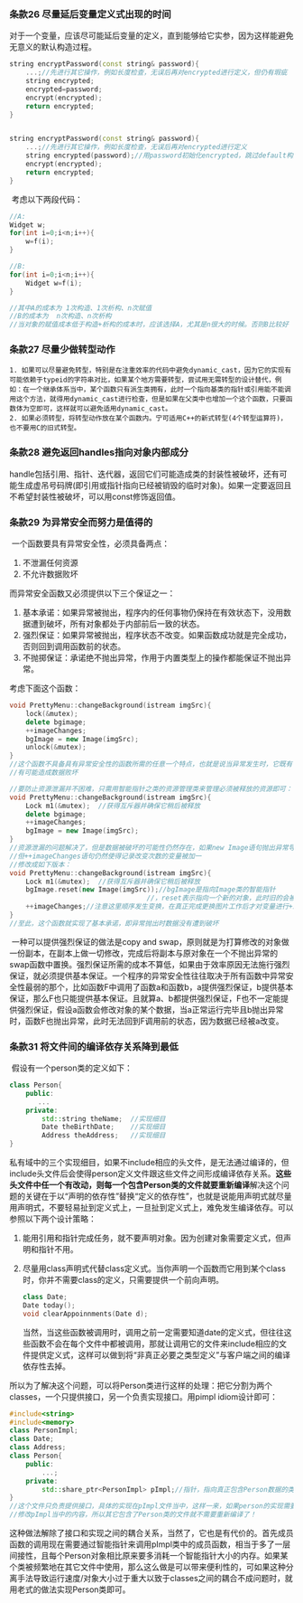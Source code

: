 ### 条款26 尽量延后变量定义式出现的时间

​	对于一个变量，应该尽可能延后变量的定义，直到能够给它实参，因为这样能避免无意义的默认构造过程。

```c++
string encryptPassword(const string& password){
    ...;//先进行其它操作，例如长度检查，无误后再对encrypted进行定义，但仍有瑕疵
    string encrypted;
    encrypted=password;
    encrypt(encrypted);
    return encrypted;
}


string encryptPassword(const string& password){
    ...;//先进行其它操作，例如长度检查，无误后再对encrypted进行定义
    string encrypted(password);//用password初始化encrypted，跳过default构造
    encrypt(encrypted);
    return encrypted;
}
```

​	考虑以下两段代码：

```c++
//A:
Widget w;
for(int i=0;i<n;i++){
    w=f(i);
}

//B:
for(int i=0;i<n;i++){
    Widget w=f(i);
}

//其中A的成本为 1次构造、1次析构、n次赋值
//B的成本为  n次构造、n次析构
//当对象的赋值成本低于构造+析构的成本时，应该选择A，尤其是n很大的时候。否则B比较好
```

### 条款27 尽量少做转型动作

	1. 如果可以尽量避免转型，特别是在注重效率的代码中避免dynamic_cast，因为它的实现有可能依赖于typeid的字符串对比，如果某个地方需要转型，尝试用无需转型的设计替代，例如：在一个继承体系当中，某个函数只有派生类拥有，此时一个指向基类的指针或引用能不能调用这个方法，就得用dynamic_cast进行检查，但是如果在父类中也增加一个这个函数，只要函数体为空即可，这样就可以避免适用dynamic_cast。
 	2. 如果必须转型，将转型动作放在某个函数内。宁可适用C++的新式转型(4个转型运算符)，也不要用C的旧式转型。

### 条款28 避免返回handles指向对象内部成分

​	handle包括引用、指针、迭代器，返回它们可能造成类的封装性被破坏，还有可能生成虚吊号码牌(即引用或指针指向已经被销毁的临时对象)。如果一定要返回且不希望封装性被破坏，可以用const修饰返回值。

### 条款29 为异常安全而努力是值得的

​	一个函数要具有异常安全性，必须具备两点：

1.  不泄漏任何资源
2.  不允许数据败坏

而异常安全函数又必须提供以下三个保证之一：

1.  基本承诺：如果异常被抛出，程序内的任何事物仍保持在有效状态下，没用数据遭到破坏，所有对象都处于内部前后一致的状态。
2.  强烈保证：如果异常被抛出，程序状态不改变。如果函数成功就是完全成功，否则回到调用函数前的状态。
3.  不抛掷保证：承诺绝不抛出异常，作用于内置类型上的操作都能保证不抛出异常。

考虑下面这个函数：

```c++
void PrettyMenu::changeBackground(istream imgSrc){
    lock(&mutex);
    delete bgimage;
    ++imageChanges;
    bgImage = new Image(imgSrc);
    unlock(&mutex);
}
//这个函数不具备具有异常安全性的函数所需的任意一个特点，也就是说当异常发生时，它既有可能造成资源泄漏，又
//有可能造成数据败坏

//要防止资源泄漏并不困难，只需用智能指针之类的资源管理类来管理必须被释放的资源即可：
void PrettyMenu::changeBackground(istream imgSrc){
    Lock m1(&mutex);  //获得互斥器并确保它稍后被释放
    delete bgimage;
    ++imageChanges;
    bgImage = new Image(imgSrc);
}
//资源泄漏的问题解决了，但是数据被破坏的可能性仍然存在，如果new Image语句抛出异常导致图像没有被更新
//但++imageChanges语句仍然使得记录改变次数的变量被加一
//修改成如下版本：
void PrettyMenu::changeBackground(istream imgSrc){
    Lock m1(&mutex);  //获得互斥器并确保它稍后被释放
    bgImage.reset(new Image(imgSrc));//bgImage是指向Image类的智能指针
    							  //，reset表示指向一个新的对象，此时旧的会被自动删除
    ++imageChanges;//注意这里顺序发生变换，在真正完成更换图片工作后才对变量进行+1
}
//至此，这个函数就实现了基本承诺，即异常抛出时数据没有遭到破坏
```

​	一种可以提供强烈保证的做法是copy and swap，原则就是为打算修改的对象做一份副本，在副本上做一切修改，完成后将副本与原对象在一个不抛出异常的swap函数中置换。强烈保证所需的成本不算低，如果由于效率原因无法施行强烈保证，就必须提供基本保证。一个程序的异常安全性往往取决于所有函数中异常安全性最弱的那个，比如函数F中调用了函数a和函数b，a提供强烈保证，b提供基本保证，那么F也只能提供基本保证。且就算a、b都提供强烈保证，F也不一定能提供强烈保证，假设a函数会修改对象的某个数据，当a正常运行完毕且b抛出异常时，函数F也抛出异常，此时无法回到F调用前的状态，因为数据已经被a改变。

### 条款31 将文件间的编译依存关系降到最低

​	假设有一个person类的定义如下：

```c++
class Person{
    public:
       ...
    private:
    	std::string theName;  //实现细目
    	Date theBirthDate;	  //实现细目
    	Address theAddress;	  //实现细目
}
```

​	私有域中的三个实现细目，如果不include相应的头文件，是无法通过编译的，但include头文件后会使得person定义文件跟这些文件之间形成编译依存关系。**这些头文件中任一个有改动，则每一个包含Person类的文件就要重新编译**
​	解决这个问题的关键在于以“声明的依存性”替换“定义的依存性”，也就是说能用声明式就尽量用声明式，不要轻易扯到定义式上，一旦扯到定义式上，难免发生编译依存。可以参照以下两个设计策略：

1.  能用引用和指针完成任务，就不要声明对象。因为创建对象需要定义式，但声明和指针不用。

2.  尽量用class声明式代替class定义式。当你声明一个函数而它用到某个class时，你并不需要class的定义，只需要提供一个前向声明。

    ```c++
    class Date;
    Date today();
    void clearAppoinnments(Date d);
    ```

    ​	当然，当这些函数被调用时，调用之前一定需要知道date的定义式，但往往这些函数不会在每个文件中都被调用，那就让调用它的文件来include相应的文件提供定义式，这样可以做到将“非真正必要之类型定义”与客户端之间的编译依存性去掉。

​       所以为了解决这个问题，可以将Person类进行这样的处理：把它分割为两个classes，一个只提供接口，另一个负责实现接口。用pimpl idiom设计即可：

```c++
#include<string>
#include<memory>
class PersonImpl;
class Date;
class Address;
class Person{
    public:
    	...;
    private:
    	std::share_ptr<PersonImpl> pImpl;//指针，指向真正包含Person数据的类
}
//这个文件只负责提供接口，具体的实现在pImpl文件当中，这样一来，如果person的实现需要任何改动，则只需要
//修改pImpl当中的内容，所以其它包含了Person类的文件就不需要重新编译了！
```

​	这种做法解除了接口和实现之间的耦合关系，当然了，它也是有代价的。首先成员函数的调用现在需要通过智能指针来调用pImpl类中的成员函数，相当于多了一层间接性，且每个Person对象相比原来要多消耗一个智能指针大小的内存。如果某个类被频繁地在其它文件中使用，那么这么做是可以带来便利性的，可如果这种分离手法导致运行速度/对象大小过于重大以致于classes之间的耦合不成问题时，就用老式的做法实现Person类即可。